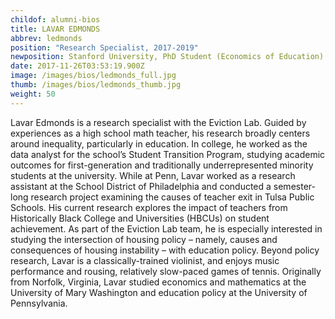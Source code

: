 ```yaml
---
childof: alumni-bios
title: LAVAR EDMONDS
abbrev: ledmonds
position: "Research Specialist, 2017-2019"
newposition: Stanford University, PhD Student (Economics of Education)
date: 2017-11-26T03:53:19.900Z
image: /images/bios/ledmonds_full.jpg
thumb: /images/bios/ledmonds_thumb.jpg
weight: 50
---
```

Lavar Edmonds is a research specialist with the Eviction Lab. Guided by experiences as a high school math teacher, his research broadly centers around inequality, particularly in education. In college, he worked as the data analyst for the school’s Student Transition Program, studying academic outcomes for first-generation and traditionally underrepresented minority students at the university. While at Penn, Lavar worked as a research assistant at the School District of Philadelphia and conducted a semester-long research project examining the causes of teacher exit in Tulsa Public Schools. His current research explores the impact of teachers from Historically Black College and Universities (HBCUs) on student achievement. As part of the Eviction Lab team, he is especially interested in studying the intersection of housing policy – namely, causes and consequences of housing instability – with education policy. Beyond policy research, Lavar is a classically-trained violinist, and enjoys music performance and rousing, relatively slow-paced games of tennis. Originally from Norfolk, Virginia, Lavar studied economics and mathematics at the University of Mary Washington and education policy at the University of Pennsylvania.